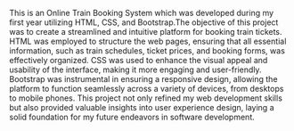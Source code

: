 This is an Online Train Booking System which was developed during my first year utilizing HTML, CSS, and Bootstrap.The objective of this project was to create a streamlined and intuitive platform for booking train tickets. HTML was employed to structure the web pages, ensuring that all essential information, such as train schedules, ticket prices, and booking forms, was effectively organized. CSS was used to enhance the visual appeal and usability of the interface, making it more engaging and user-friendly. Bootstrap was instrumental in ensuring a responsive design, allowing the platform to function seamlessly across a variety of devices, from desktops to mobile phones. This project not only refined my web development skills but also provided valuable insights into user experience design, laying a solid foundation for my future endeavors in software development.
